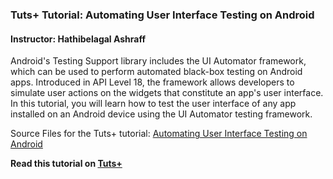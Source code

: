 ### Tuts+ Tutorial: Automating User Interface Testing on Android

#### Instructor: Hathibelagal Ashraff

Android's Testing Support library includes the UI Automator framework, which can be used to perform automated black-box testing on Android apps. Introduced in API Level 18, the framework allows developers to simulate user actions on the widgets that constitute an app's user interface. In this tutorial, you will learn how to test the user interface of any app installed on an Android device using the UI Automator testing framework.

Source Files for the Tuts+ tutorial: [Automating User Interface Testing on Android](http://code.tutsplus.com/tutorials/automating-user-interface-testing-on-android--cms-23969)

**Read this tutorial on [Tuts+](https://code.tutsplus.com)**
